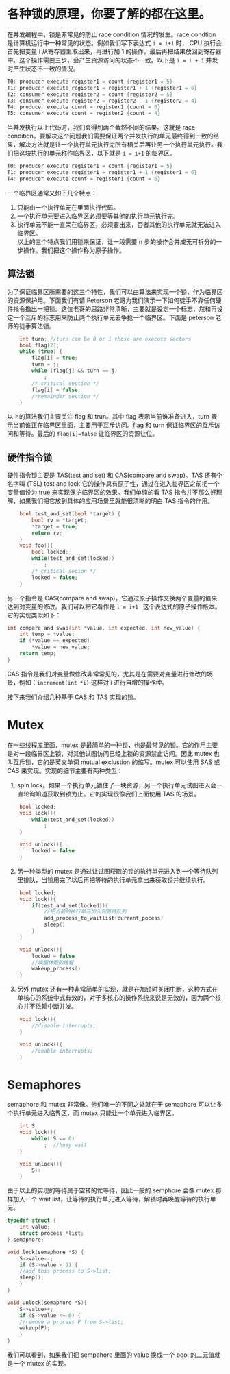 # 各种锁的原理，你要了解的都在这里。
在并发编程中，锁是非常见的防止 race condition 情况的发生。race condtion 是计算机运行中一种常见的状态。例如我们写下表达式 `i = i+1` 时， CPU 执行会首先把变量 i 从寄存器里取出来，再进行加 1 的操作，最后再把结果放回到寄存器中。这个操作需要三步，会产生资源访问的状态不一致。以下是 `i = i + 1` 并发时产生状态不一致的情况。
```C
T0: producer execute register1 = count {register1 = 5}
T1: producer execute register1 = register1 + 1 {register1 = 6}
T2: consumer execute register2 = count {register2 = 5}
T3: consumer execute register2 = register2 − 1 {register2 = 4}
T4: producer execute count = register1 {count = 6}
T5: consumer execute count = register2 {count = 4}
```
当并发执行以上代码时，我们会得到两个截然不同的结果。这就是 race condition。要解决这个问题我们需要保证两个并发执行的单元最终得到一致的结果，解决方法就是让一个执行单元执行完所有相关后再让另一个执行单元执行。我们把这块执行的单元称作临界区，以下就是 `i = i+1` 的临界区。
```C
T0: producer execute register1 = count {register1 = 5}
T1: producer execute register1 = register1 + 1 {register1 = 6}
T4: producer execute count = register1 {count = 6}
```
一个临界区通常又如下几个特点：  
1. 只能由一个执行单元在里面执行代码。  
2. 一个执行单元要进入临界区必须要等其他的执行单元执行完。 
3. 执行单元不能一直呆在临界区，必须要出来，否者其他的执行单元就无法进入临界区。  
以上的三个特点我们用锁来保证，让一段需要 n 步的操作合并成无可拆分的一步操作。我们把这个操作称为原子操作。  

## 算法锁
为了保证临界区所需要的这三个特性，我们可以由算法来实现一个锁，作为临界区的资源保护用。下面我们有请 Peterson 老哥为我们演示一下如何徒手不靠任何硬件指令撸出一把锁。这位老哥的思路非常清晰，主要就是设定一个标志，然和再设定一个互斥的标志用来防止两个执行单元去争抢一个临界区。下面是 peterson 老师的徒手算法锁。
```C
    int turn; //turn can be 0 or 1 those are execute sectors
    bool flag[2]; 
    while (true) {
        flag[i] = true;
        turn = j;  
        while (flag[j] && turn == j)
            ;
        /* critical section */
        flag[i] = false;
        /*remainder section */
    }
```
以上的算法我们主要关注 flag 和 trun。其中 flag 表示当前谁准备进入，turn 表示当前谁正在临界区里面，主要用于互斥访问。flag 和 turn 保证临界区的互斥访问和等待。最后的 `flag[i]=false` 让临界区的资源让位。

## 硬件指令锁
硬件指令锁主要是 TAS(test and set) 和 CAS(compare and swap)。TAS 还有个名字叫 (TSL) test and lock 它的操作具有原子性，通过在进入临界区之前把一个变量值设为 true 来实现保护临界区的效果。我们单纯的看 TAS 指令并不那么好理解，如果我们把它放到具体的应用场景里就能很清晰的明白 TAS 指令的作用。
```C
    bool test_and_set(bool *target) {
        bool rv = *target;
        *target = true;
        return rv;
    }
    void foo(){
        bool locked;
        while(test_and_set(locked))
            ;
        /* critical secion */
        locked = false;    
    }
```

另一个指令是 CAS(compare and swap)，它通过原子操作交换两个变量的值来达到对变量的修改。我们可以把它看作是 `i = i+1 ` 这个表达式的原子操作版本。它的实现类似如下：
```C
int compare and swap(int *value, int expected, int new_value) {
    int temp = *value;
    if (*value == expected)
        *value = new_value;
    return temp;
}
```
CAS 指令是我们对变量做修改非常常见的，尤其是在需要对变量进行修改的场景，例如：`increment(int *i)` 这样对 i 进行自增的操作种。

接下来我们介绍几种基于 CAS 和 TAS 实现的锁。
# Mutex
在一些线程库里面，mutex 是最简单的一种锁，也是最常见的锁。它的作用主要是对一段临界区上锁，对其他试图访问已经上锁的资源禁止访问。因此 mutex 也叫互斥锁，它的是英文单词 mutual exclustion 的缩写。mutex 可以使用 SAS 或 CAS 来实现。实现的细节主要有两种类型：
1. spin lock。如果一个执行单元锁住了一块资源，另一个执行单元试图进入会一直轮询知道获取到锁为止。它的实现很像我们上面使用 TAS 的场景。
```C
    bool locked;
    void lock(){
        while(test_and_set(locked))
            ;
    }

    void unlock(){
        locked = false
    }
```
2. 另一种类型的 mutex 是通过让试图获取的锁的执行单元进入到一个等待队列里排队，当锁用完了以后再把等待的执行单元拿出来获取锁并继续执行。
```C
    bool locked;
    void lock(){
        if(test_and_set(locked)){
            //把当前的执行单元加入到等待队列
            add_process_to_waitlist(current_pocess)
            sleep()
        }
    }

    void unlock(){
        locked = false
        //唤醒休眠的线程
        wakeup_process()
    }
```
3. 另外 mutex 还有一种非常简单的实现，就是在加锁时关闭中断，这种方式在单核心的系统中式有效的，对于多核心的操作系统来说是无效的，因为两个核心并不依赖中断并发。
```C
    void lock(){
        //disable interrupts;
    }

    void unlock(){
        //enable interrupts;
    }
```

# Semaphores
semaphore 和 mutex 非常像。他们唯一的不同之处就在于 semaphore 可以让多个执行单元进入临界区，而 mutex 只能让一个单元进入临界区。
```C
    int S
    void lock(){
        while( S <= 0)
            ;  //busy wait
    }

    void unlock(){
        S++
    }
```
由于以上的实现的等待属于空转的忙等待，因此一般的 semphore 会像 mutex 那样加入一个 wait list，让等待的执行单元进入等待，解锁时再唤醒等待的执行单元。
```C
typedef struct {
    int value;
    struct process *list;
} semaphore;

void lock(semaphore *S) {
    S->value--;
    if (S->value < 0) {
    //add this process to S->list;
    sleep();
    }
}

void unlock(semaphore *S){
    S->value++;
    if (S->value <= 0) {
    //remove a process P from S->list;
    wakeup(P);
    }
}
```
我们可以看到，如果我们把 sempahore 里面的 value 换成一个 bool 的二元值就是一个 mutex 的实现。
